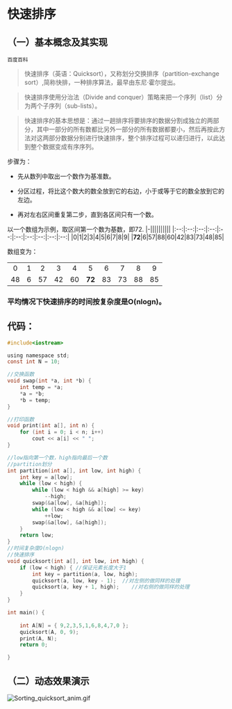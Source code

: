 # 快速排序

## （一）基本概念及其实现

`百度百科`

>快速排序（英语：Quicksort），又称划分交换排序（partition-exchange  sort）,简称快排，一种排序算法，最早由东尼·霍尔提出。

>快速排序使用分治法（Divide and conquer）策略来把一个序列（list）分为两个子序列（sub-lists）。

>快速排序的基本思想是：通过一趟排序将要排序的数据分割成独立的两部分，其中一部分的所有数都比另外一部分的所有数据都要小，然后再按此方法对这两部分数据分别进行快速排序，整个排序过程可以递归进行，以此达到整个数据变成有序序列。

步骤为：

+ 先从数列中取出一个数作为基准数。

+ 分区过程，将比这个数大的数全放到它的右边，小于或等于它的数全放到它的左边。

+ 再对左右区间重复第二步，直到各区间只有一个数。

以一个数组为示例，取区间第一个数为基数，即72.
|-||||||||||
|:--:|:--:|:--:|:--:|:--:|:--:|:--:|:--:|:--:|:--:|
|0|1|2|3|4|5|6|7|8|9|
|**72**|6|57|88|60|42|83|73|48|85|

数组变为：

|||||||||||
|:--:|:--:|:--:|:--:|:--:|:--:|:--:|:--:|:--:|:--:|
|0|1|2|3|4|5|6|7|8|9|
|48|6|57|42|60|**72**|83|73|88|85|

### 平均情况下快速排序的时间按复杂度是O(nlogn)。

## 代码：
```c
#include<iostream>

using namespace std;
const int N = 10;

//交换函数
void swap(int *a, int *b) {
	int temp = *a;
	*a = *b;
	*b = temp;
}

//打印函数
void print(int a[], int n) {
	for (int i = 0; i < n; i++)
		cout << a[i] << " ";
}

//low指向第一个数，high指向最后一个数
//partition划分
int partition(int a[], int low, int high) {
	int key = a[low];
	while (low < high) {
		while (low < high && a[high] >= key)
			--high;
		swap(&a[low], &a[high]);
		while (low < high && a[low] <= key)
			++low;
		swap(&a[low], &a[high]);
	}
	return low;
}
//时间复杂度O(nlogn)
//快速排序
void quicksort(int a[], int low, int high) {
	if (low < high) { //保证元素长度大于1
		int key = partition(a, low, high);
		quicksort(a, low, key - 1);  //对左侧的做同样的处理
		quicksort(a, key + 1, high);	//对右侧的做同样的处理
	}
}

int main() {
	
	int A[N] = { 9,2,3,5,1,6,8,4,7,0 };
	quicksort(A, 0, 9);
	print(A, N);
	return 0;

}
```

## （二）动态效果演示

![Sorting_quicksort_anim.gif](https://upload.wikimedia.org/wikipedia/commons/6/6a/Sorting_quicksort_anim.gif)